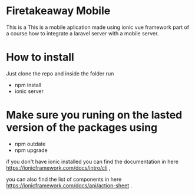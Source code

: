 
# Firetakeaway Mobile
This is a  This is a mobile aplication made using ionic vue framework part of a course how to integrate a laravel server with a mobile server.

# How to install
Just clone the repo and inside the folder run

- npm install
- ionic server
# Make sure you runing on the lasted version of the packages using
- npm outdate
- npm upgrade

if you don't have ionic installed you can find the documentation in here https://ionicframework.com/docs/intro/cli ,

you can also find the list of components in here https://ionicframework.com/docs/api/action-sheet .


